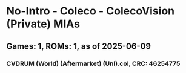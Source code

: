 # No-Intro - Coleco - ColecoVision (Private) MIAs
## Games: 1, ROMs: 1, as of 2025-06-09

### CVDRUM (World) (Aftermarket) (Unl).col, CRC: 46254775

